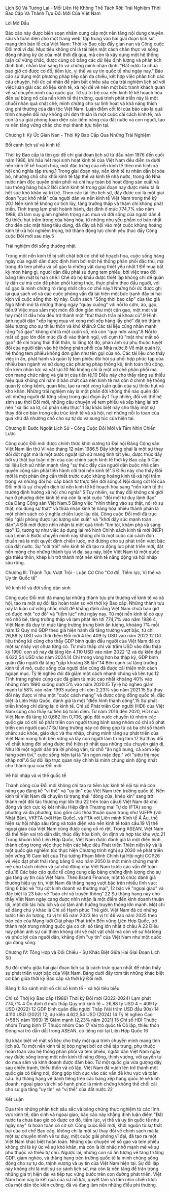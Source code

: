 
Lịch Sử Và Tương Lai - Mối Liên Hệ Không Thể Tách Rời: Trải Nghiệm Thời Bao Cấp Và Thành Tựu Đổi Mới Của Việt Nam


Lời Mở Đầu

Báo cáo này được biên soạn nhằm cung cấp một nền tảng nội dung chuyên sâu và toàn diện cho một trang web, tập trung vào hai giai đoạn lịch sử mang tính bản lề của Việt Nam: Thời kỳ Bao cấp đầy gian nan và Công cuộc Đổi mới vĩ đại. Mục tiêu không chỉ là tái hiện một cách chân thực và sống động những ký ức của một thời đã qua, mà còn là xây dựng một hệ thống luận cứ vững chắc, được củng cố bằng các dữ liệu định lượng và phân tích định tính, nhằm làm sáng tỏ và chứng minh nhận định: "Đất nước ta chưa bao giờ có được cơ đồ, tiềm lực, vị thế và uy tín quốc tế như ngày nay."
Báo cáo sử dụng một phương pháp tiếp cận đa chiều, kết hợp việc phân tích các câu chuyện, hồi ức cá nhân để nắm bắt chiều sâu của trải nghiệm lịch sử với việc luận giải các số liệu kinh tế, xã hội để vẽ nên một bức tranh khách quan về sự chuyển mình của quốc gia. Từ sự trì trệ của nền kinh tế kế hoạch hóa đến sự bùng nổ của nền kinh tế thị trường, quá trình phát triển này là một chuỗi nhân quả chặt chẽ, minh chứng cho sự linh hoạt và khả năng thích ứng phi thường của dân tộc Việt Nam. Luận điểm cốt lõi của báo cáo là quá trình chuyển đổi này không chỉ đơn thuần là một cuộc cải cách kinh tế, mà còn là sự giải phóng toàn diện các tiềm năng của đất nước và con người, tạo ra nền tảng vững chắc cho mọi thành tựu hiện tại.

Chương I: Ký Ức Gian Nan - Thời Kỳ Bao Cấp Qua Những Trải Nghiệm


Bối cảnh lịch sử và kinh tế

Thời kỳ Bao cấp là tên gọi để chỉ giai đoạn lịch sử từ đầu năm 1976 đến cuối năm 1986, khi hầu hết mọi sinh hoạt kinh tế của Việt Nam đều diễn ra dưới nền kinh tế kế hoạch hóa, một đặc trưng của nền kinh tế theo mô hình xã hội chủ nghĩa tập trung.1 Trong giai đoạn này, nền kinh tế tư nhân dần bị xóa bỏ, nhường chỗ cho khối kinh tế tập thể và kinh tế nhà nước, trong đó Nhà nước nắm độc quyền phân phối và chỉ huy toàn bộ hoạt động sản xuất và lưu thông hàng hóa.2
Bối cảnh kinh tế trong giai đoạn này được miêu tả là hết sức khó khăn và trì trệ. Theo các tài liệu lịch sử, đây được coi là một giai đoạn "cực khổ nhất" của người dân và nền kinh tế Việt Nam trong thế kỷ 20.1 Nền kinh tế không có tích lũy, tăng trưởng thấp và thậm chí không phát triển. Tình trạng lạm phát hoành hành, đạt đỉnh ở mức 774,7% vào năm 1986, đã làm suy giảm nghiêm trọng sức mua và đời sống của người dân.4 Sự thiếu hụt trầm trọng của hàng hóa, từ những nhu yếu phẩm cơ bản nhất cho đến các mặt hàng tiêu dùng, đã đẩy xã hội vào một cuộc khủng hoảng kinh tế-xã hội nghiêm trọng, trở thành động lực chính yếu thúc đẩy Công cuộc Đổi mới sau này.5

Trải nghiệm đời sống thường nhật

Trong một nền kinh tế bị siết chặt bởi cơ chế kế hoạch hóa, cuộc sống hàng ngày của người dân được định hình bởi một hệ thống phân phối đặc thù, mà trong đó tem phiếu và sổ gạo là những vật dụng thiết yếu nhất.1 Để mua bất kỳ món hàng gì, người dân đều phải sử dụng tem phiếu, bởi việc trao đổi bằng tiền mặt bị hạn chế.1 Chế độ hộ khẩu được thiết lập không chỉ để quản lý dân cư mà còn để phân phối lương thực, thực phẩm theo đầu người, với sổ gạo là minh chứng rõ ràng nhất cho cơ chế này.1
Những hồi ức được ghi lại qua sách vở và các cuộc phỏng vấn đã tái hiện một bức tranh đầy bi hài kịch về cuộc sống thời kỳ này. Cuốn sách "Sống thời bao cấp" của tác giả Ngô Minh mô tả những tháng ngày "quay cuồng" với nỗi lo cơm, áo, gạo, tiền.9 Việc mua sắm một món đồ đơn giản như một cân gạo, một mét vải hay một lít dầu hỏa đều trở thành một "thử thách trần ai khoai củ".9 Hình ảnh người dân "xếp hàng mua vé xong mới xếp hàng lấy phở" đã trở thành biểu tượng cho sự thiếu thốn và khó khăn.9 Các tài liệu cũng nhấn mạnh rằng "sổ gạo" không chỉ là một cuốn sổ, mà còn "quý hơn vàng".8 Nỗi lo mất sổ gạo lớn đến mức đã đi vào thành ngữ, với cụm từ "mặt như mất sổ gạo" để chỉ trạng thái thất thần, lo lắng tột độ, phản ánh sự phụ thuộc tuyệt đối của người dân vào hệ thống phân phối của Nhà nước.8
Về mặt quản lý, hệ thống tem phiếu không đơn giản như tên gọi của nó. Các tài liệu cho thấy việc in ấn, phát hành và quản lý tem phiếu đòi hỏi sự phối hợp phức tạp của nhiều ban ngành và sử dụng các phương pháp thống kê, tính toán thủ công, tốn kém nhân lực và vật lực.10 Nó không chỉ là một cơ chế phân phối mà còn mang chức năng và giá trị của tiền tệ.10 Điều này cho thấy rằng sự thiếu hiệu quả không chỉ nằm ở bản chất của nền kinh tế mà còn ở chính hệ thống quản lý cồng kềnh, quan liêu, tạo ra một vòng luẩn quẩn của sự thiếu hụt và khó khăn.
Những trải nghiệm này là một phần đời không thể nào quên đối với những người đã từng sống trong giai đoạn ấy.1 Tuy nhiên, đối với thế hệ sinh sau thời Đổi mới, những câu chuyện về tem phiếu và xếp hàng lại trở nên "xa lắc xa lơ, có phần siêu thực".1 Sự khác biệt này cho thấy một sự thay đổi cơ bản trong cấu trúc kinh tế và xã hội, nơi những nỗi lo toan của quá khứ đã nhường chỗ cho sự tự do và sung túc của hiện tại.

Chương II: Bước Ngoặt Lịch Sử - Công Cuộc Đổi Mới và Tầm Nhìn Chiến Lược

Công cuộc Đổi mới được chính thức khởi xướng từ Đại hội Đảng Cộng sản Việt Nam lần thứ VI vào tháng 12 năm 1986.5 Đây không phải là một sự thay đổi đột ngột mà là một bước ngoặt lịch sử mang tính tất yếu, được thúc đẩy bởi sự thất bại toàn diện của các chính sách kinh tế thời kỳ Bao cấp.5 Các tài liệu lịch sử nhấn mạnh rằng "sự thúc đẩy của người dân buộc nhà cầm quyền cộng sản phải tiến hành cởi trói nền kinh tế".5 Điều này cho thấy Đổi mới là một phản ứng cần thiết trước cuộc khủng hoảng kinh tế-xã hội trầm trọng và những đòi hỏi cấp bách từ thực tiễn đời sống.4
Nội dung cốt lõi của Đổi mới là sự chuyển dịch từ nền kinh tế kế hoạch hóa sang "nền kinh tế thị trường định hướng xã hội chủ nghĩa".5 Tuy nhiên, sự thay đổi không chỉ giới hạn ở phương diện kinh tế mà còn là một cuộc "đổi mới tư duy lãnh đạo" của Đảng Cộng sản Việt Nam.5 Bằng việc "nhìn thẳng vào sự thật, nói rõ sự thật, nói đúng sự thật" và thừa nhận kinh tế hàng hóa nhiều thành phần là một chính sách có ý nghĩa chiến lược lâu dài, Công cuộc Đổi mới đã trực tiếp "giải phóng được lực lượng sản xuất" và "khơi dậy sức mạnh toàn dân".4
Đổi mới được nhìn nhận là một quá trình "tìm tòi, khám phá và sáng tạo" 13, tương tự như việc áp dụng lại mô hình Chính sách kinh tế mới (NEP) của Lenin.5 Bước chuyển mình này không chỉ là một cuộc cải cách đơn thuần mà là một quyết định chiến lược, mở đường cho sự phát triển vượt bậc của đất nước. Sự "cởi trói" nền kinh tế đã tạo ra động lực phát triển mới, đặt nền móng cho những thành tựu vĩ đại sau này, biến Việt Nam từ một quốc gia thiếu thốn, khép kín trở thành một nền kinh tế năng động và hội nhập sâu rộng.

Chương III: Thành Tựu Vượt Trội - Luận Cứ Cho "Cơ đồ, Tiềm lực, Vị thế và Uy tín Quốc tế"


Về kinh tế và đời sống dân sinh

Công cuộc Đổi mới đã mang lại những thành tựu phi thường về kinh tế và xã hội, tạo ra một sự đối lập hoàn toàn so với thời kỳ Bao cấp. Những thành tựu này là luận cứ vững chắc nhất để khẳng định rằng Việt Nam chưa bao giờ có được một "cơ đồ" và "tiềm lực" như ngày nay.
Từ một nền kinh tế có quy mô nhỏ bé, tăng trưởng thấp và lạm phát lên tới 774,7% vào năm 1986 4, Việt Nam đã duy trì mức tăng trưởng trung bình ấn tượng, khoảng 7% mỗi năm.12 Quy mô GDP theo giá hiện hành đã tăng trưởng vượt bậc, từ chỉ 26,88 tỷ USD vào thời điểm Đổi mới 4 lên 409 tỷ USD vào năm 2022.12 Dữ liệu thống kê cũng cho thấy GDP bình quân đầu người của Việt Nam đã có một sự nhảy vọt chưa từng có. Từ mức thấp chỉ vài trăm USD vào đầu thập kỷ 1990, con số này đã tăng lên 4.110 USD vào năm 2022 12 và dự kiến đạt 4.622,54 USD vào năm 2024.14 Chỉ trong vòng hơn ba thập kỷ, GDP bình quân đầu người đã tăng "gấp khoảng 38 lần".14
Bên cạnh sự tăng trưởng kinh tế vĩ mô, cuộc sống của người dân cũng đã được cải thiện một cách ngoạn mục. Tỷ lệ nghèo đói đã giảm một cách nhanh chóng và liên tục.12 Tình trạng nghèo cùng cực đã giảm từ mức cao nhất khoảng 40% vào những năm 1990 xuống dưới 5% vào năm 2020.15 Tỷ lệ hộ nghèo giảm mạnh từ 58% vào năm 1993 xuống chỉ còn 2,23% vào năm 2021.15 Sự thay đổi này được ví như một "cuộc cách mạng" và được cộng đồng quốc tế, đặc biệt là Liên Hợp Quốc, đánh giá là một "điển hình thành công".15
Sự phát triển không chỉ dừng lại ở kinh tế. Chỉ số Phát triển Con người (HDI) của Việt Nam cũng cho thấy sự tiến bộ toàn diện. Từ năm 2016 đến 2020, HDI của Việt Nam đã tăng từ 0,682 lên 0,706, giúp đất nước chuyển từ nhóm các quốc gia có chỉ số phát triển con người trung bình sang nhóm có chỉ số phát triển con người cao.17 Sự tăng trưởng này có đóng góp từ cả ba chỉ số thành phần: sức khỏe, giáo dục và thu nhập, chứng minh rằng sự phát triển của Việt Nam mang tính bền vững và lấy con người làm trung tâm.17
Sự thay đổi về chất lượng đời sống được thể hiện rõ nhất qua những câu chuyện giản dị. Như lời một người dân trả lời phỏng vấn, từ chỗ "ăn ngô bung, cả xóm xếp hàng xem tivi," cuộc sống hiện tại là "ăn ngon mặc đẹp," với "siêu thị mọc khắp nơi".6 Sự đối lập trực quan này chính là minh chứng sinh động nhất cho thành quả của Đổi mới.

Về hội nhập và vị thế quốc tế

Thành công của Đổi mới không chỉ tạo ra tiềm lực kinh tế nội tại mà còn nâng cao đáng kể "vị thế" và "uy tín" của Việt Nam trên trường quốc tế. Nền kinh tế Việt Nam đã chuyển từ trạng thái "đóng cửa, khép kín" sang trở thành một đối tác thương mại lớn thứ 22 trên toàn cầu.6 Việt Nam đã chủ động và tích cực ký kết nhiều Hiệp định Thương mại Tự do (FTA) song phương và đa phương, bao gồm các thỏa thuận quan trọng như VJEPA (với Nhật Bản), VKFTA (với Hàn Quốc), và FTA với Liên minh Kinh tế Á Âu, thể hiện sự hội nhập sâu rộng và toàn diện vào nền kinh tế toàn cầu.19
Vị thế ngoại giao của Việt Nam cũng được củng cố rõ rệt. Trong ASEAN, Việt Nam đã thể hiện vai trò dẫn dắt, thúc đẩy hòa bình, ổn định và hợp tác khu vực.21 Trong khuôn khổ Liên Hợp Quốc, Việt Nam được đánh giá là một điển hình thành công trong việc thực hiện các Mục tiêu Phát triển Thiên niên kỷ và là một quốc gia nghiêm túc thực hiện Chương trình nghị sự 2030 về phát triển bền vững.16 Cam kết của Thủ tướng Phạm Minh Chính tại Hội nghị COP26 về việc đạt phát thải ròng bằng 0 vào năm 2050 là một minh chứng mạnh mẽ cho trách nhiệm và sự chủ động của Việt Nam trước các vấn đề toàn cầu.16
Các báo cáo quốc tế cũng cung cấp bằng chứng định lượng cho sự gia tăng uy tín của Việt Nam. Theo Brand Finance, một tổ chức đánh giá thương hiệu uy tín, Việt Nam đã thăng hạng vượt bậc trên nhiều lĩnh vực: tăng 6 bậc về "trụ cột kinh doanh và thương mại", 12 bậc về "ngoại giao" và đặc biệt là 23 bậc về "báo chí và truyền thông".22 Sự thăng hạng này cho thấy Việt Nam ngày càng được nhìn nhận là một điểm đến kinh doanh thuận lợi, một đối tác hữu ích và có tầm ảnh hưởng truyền thông lớn mạnh.
Một chỉ số đáng chú ý khác là Chỉ số Hạnh phúc Thế giới. Việt Nam đã có những bước tiến ấn tượng, từ vị trí 65 năm 2023 lên vị trí 46 vào năm 2025 theo báo cáo của Mạng lưới Giải pháp Phát triển Bền vững Liên Hợp Quốc, trở thành một trong những quốc gia có chỉ số tăng lớn nhất ở châu Á.22 Điều này phản ánh sự cải thiện không chỉ về mặt vật chất mà còn về sự hài lòng và phúc lợi của người dân, khẳng định "uy tín" của Việt Nam như một quốc gia đáng sống.

Chương IV: Tổng Hợp và Đối Chiếu - Sự Khác Biệt Giữa Hai Giai Đoạn Lịch Sử

Sự đối chiếu giữa hai giai đoạn lịch sử là cách trực quan nhất để nhận thấy sự phát triển vượt bậc của Việt Nam. Bảng dưới đây tóm tắt những khác biệt cơ bản giữa thời kỳ Bao cấp và thời kỳ Đổi mới.

Bảng 1: So sánh một số chỉ số kinh tế - xã hội tiêu biểu


Chỉ số
Thời kỳ Bao cấp (1986)
Thời kỳ Đổi mới (2022-2024)
Lạm phát
774,7% 4
Ổn định ở mức thấp
Quy mô kinh tế
~ 26,88 tỷ USD 4
~ 409 tỷ USD (2022) 12
GDP bình quân đầu người
Thấp (Vài trăm USD đầu 90s) 14
4.110 USD (2022) 12, dự kiến
4.622,54 USD (2024) 14
Tỷ lệ nghèo
Cao (>58% năm 1993) 15
Giảm mạnh (2,23% năm 2021) 15
Chỉ số HDI
Thuộc nhóm Trung bình 17
Thuộc nhóm Cao 17
Vai trò quốc tế
Cô lập, thiếu thốn
Đóng vai trò dẫn dắt trong ASEAN, có tiếng nói tại Liên Hợp Quốc 16

Sự khác biệt về mặt số liệu cho thấy một quá trình chuyển mình mang tính lịch sử. Từ một nền kinh tế bị bóp nghẹt bởi cơ chế tập trung, phụ thuộc hoàn toàn vào hệ thống phân phối và tem phiếu, người dân Việt Nam ngày nay được sống trong một nền kinh tế năng động, thịnh vượng, với quyền tự do mua sắm và kinh doanh được đảm bảo.
Từ một quốc gia vừa gượng dậy sau chiến tranh, thiếu thốn và cô lập, Việt Nam đã vươn lên trở thành một quốc gia có tiếng nói, đóng góp tích cực vào các vấn đề khu vực và toàn cầu. Sự thăng hạng về danh tiếng trên các bảng xếp hạng quốc tế về kinh doanh, ngoại giao và chỉ số hạnh phúc là minh chứng không thể chối cãi cho sự gia tăng "uy tín" và "vị thế" của đất nước.22

Kết Luận

Dựa trên những phân tích sâu sắc và bằng chứng thực nghiệm từ các lĩnh vực kinh tế, dân sinh và ngoại giao, báo cáo này khẳng định luận điểm "Đất nước ta chưa bao giờ có được cơ đồ, tiềm lực, vị thế và uy tín quốc tế như ngày nay" là hoàn toàn có cơ sở. Công cuộc Đổi mới, khởi nguồn từ sự thất bại của cơ chế Bao cấp, không chỉ là một sự thay đổi về chính sách mà là một sự chuyển mình về tư duy, một cuộc giải phóng vĩ đại, đã tạo ra một Việt Nam khác biệt hoàn toàn.
Những câu chuyện về sổ gạo và tem phiếu không chỉ là ký ức về sự khó khăn, mà còn là lời nhắc nhở mạnh mẽ về sự phụ thuộc và thiếu tự chủ. Ngược lại, những con số ấn tượng về tăng trưởng GDP, giảm nghèo, và thăng hạng trên trường quốc tế là minh chứng sống động cho sự tự do, thịnh vượng và uy tín của Việt Nam hiện tại. Sự đối lập này không chỉ là một sự so sánh lịch sử, mà còn là nền tảng để trân trọng những giá trị hiện đại và tiếp tục vững bước trên con đường phát triển. Việt Nam hôm nay là kết quả của sự nỗ lực, quyết tâm và tầm nhìn chiến lược của một dân tộc kiên cường, đã và đang làm nên những điều phi thường.

